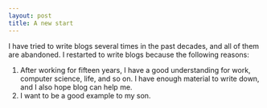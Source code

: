 ```yaml
---
layout: post
title: A new start
---
```

I have tried to write blogs several times in the past decades, and all of them are abandoned. 
I restarted to write blogs because the following reasons:
1. After working for fifteen years, I have a good understanding for work, computer science, life, and so on. I have enough material to write down, and I also hope blog can help me.
2. I want to be a good example to my son.

